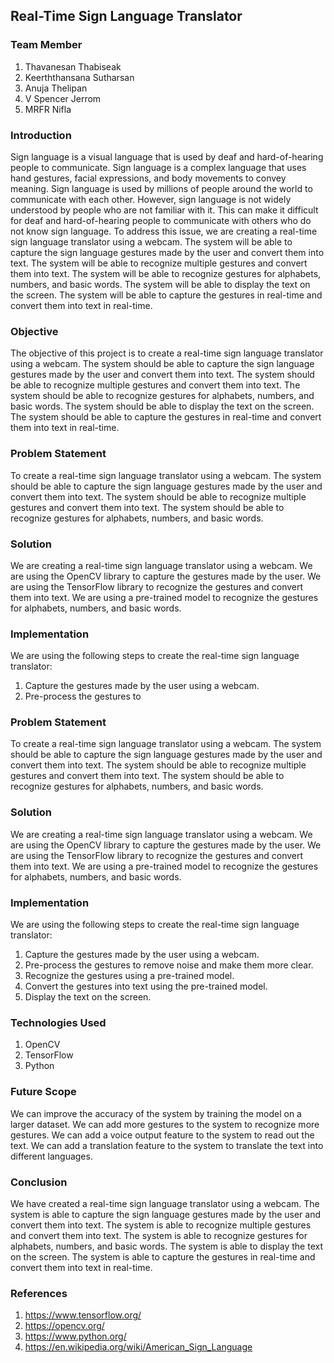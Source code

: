 ## Real-Time Sign Language Translator 
### Team Member
1. Thavanesan Thabiseak
2. Keerththansana Sutharsan
3. Anuja Thelipan
4. V Spencer Jerrom
5. MRFR Nifla
### Introduction
Sign language is a visual language that is used by deaf and hard-of-hearing people to communicate. Sign language is a complex language that uses hand gestures, facial expressions, and body movements to convey meaning. Sign language is used by millions of people around the world to communicate with each other. However, sign language is not widely understood by people who are not familiar with it. This can make it difficult for deaf and hard-of-hearing people to communicate with others who do not know sign language. To address this issue, we are creating a real-time sign language translator using a webcam. The system will be able to capture the sign language gestures made by the user and convert them into text. The system will be able to recognize multiple gestures and convert them into text. The system will be able to recognize gestures for alphabets, numbers, and basic words. The system will be able to display the text on the screen. The system will be able to capture the gestures in real-time and convert them into text in real-time.
### Objective
The objective of this project is to create a real-time sign language translator using a webcam. The system should be able to capture the sign language gestures made by the user and convert them into text. The system should be able to recognize multiple gestures and convert them into text. The system should be able to recognize gestures for alphabets, numbers, and basic words. The system should be able to display the text on the screen. The system should be able to capture the gestures in real-time and convert them into text in real-time.
### Problem Statement
To create a real-time sign language translator using a webcam. The system should be able to capture the sign language gestures made by the user and convert them into text. The system should be able to recognize multiple gestures and convert them into text. The system should be able to recognize gestures for alphabets, numbers, and basic words.
### Solution
We are creating a real-time sign language translator using a webcam. We are using the OpenCV library to capture the gestures made by the user. We are using the TensorFlow library to recognize the gestures and convert them into text. We are using a pre-trained model to recognize the gestures for alphabets, numbers, and basic words.
### Implementation
We are using the following steps to create the real-time sign language translator:
1. Capture the gestures made by the user using a webcam.
2. Pre-process the gestures to

### Problem Statement
To create a real-time sign language translator using a webcam. The system should be able to capture the sign language gestures made by the user and convert them into text. The system should be able to recognize multiple gestures and convert them into text. The system should be able to recognize gestures for alphabets, numbers, and basic words.
### Solution
We are creating a real-time sign language translator using a webcam. We are using the OpenCV library to capture the gestures made by the user. We are using the TensorFlow library to recognize the gestures and convert them into text. We are using a pre-trained model to recognize the gestures for alphabets, numbers, and basic words.
### Implementation
We are using the following steps to create the real-time sign language translator:
1. Capture the gestures made by the user using a webcam.
2. Pre-process the gestures to remove noise and make them more clear.
3. Recognize the gestures using a pre-trained model.
4. Convert the gestures into text using the pre-trained model.
5. Display the text on the screen.
### Technologies Used
1. OpenCV
2. TensorFlow
3. Python
### Future Scope
We can improve the accuracy of the system by training the model on a larger dataset. We can add more gestures to the system to recognize more gestures. We can add a voice output feature to the system to read out the text. We can add a translation feature to the system to translate the text into different languages.
### Conclusion
We have created a real-time sign language translator using a webcam. The system is able to capture the sign language gestures made by the user and convert them into text. The system is able to recognize multiple gestures and convert them into text. The system is able to recognize gestures for alphabets, numbers, and basic words. The system is able to display the text on the screen. The system is able to capture the gestures in real-time and convert them into text in real-time.
### References
1. https://www.tensorflow.org/
2. https://opencv.org/
3. https://www.python.org/
4. https://en.wikipedia.org/wiki/American_Sign_Language
